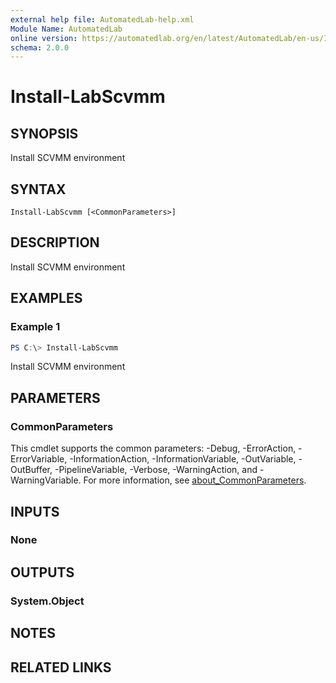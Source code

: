 ```yaml
---
external help file: AutomatedLab-help.xml
Module Name: AutomatedLab
online version: https://automatedlab.org/en/latest/AutomatedLab/en-us/Install-LabScvmm
schema: 2.0.0
---
```


# Install-LabScvmm

## SYNOPSIS
Install SCVMM environment

## SYNTAX

```
Install-LabScvmm [<CommonParameters>]
```

## DESCRIPTION
Install SCVMM environment

## EXAMPLES

### Example 1
```powershell
PS C:\> Install-LabScvmm
```

Install SCVMM environment

## PARAMETERS

### CommonParameters
This cmdlet supports the common parameters: -Debug, -ErrorAction, -ErrorVariable, -InformationAction, -InformationVariable, -OutVariable, -OutBuffer, -PipelineVariable, -Verbose, -WarningAction, and -WarningVariable. For more information, see [about_CommonParameters](http://go.microsoft.com/fwlink/?LinkID=113216).

## INPUTS

### None
## OUTPUTS

### System.Object
## NOTES

## RELATED LINKS

